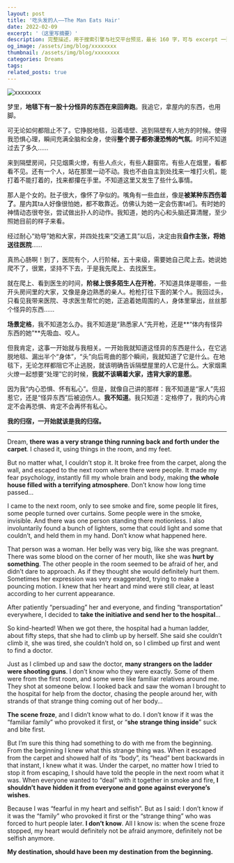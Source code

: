 ```yaml
---
layout: post
title: '吃头发的人——The Man Eats Hair'
date: 2022-02-09
excerpt: '（这里写摘要）'
description: 完整描述，用于搜索引擎与社交平台预览，最长 160 字，可与 excerpt 一致
og_image: /assets/img/blog/xxxxxxxx
thumbnail: /assets/img/blog/xxxxxxxx
categories: Dreams
tags: 
related_posts: true
---
```


<img src="/assets/img/blog/xxxxxxxx" alt="xxxxxxxx">

梦里，**地毯下有一股十分怪异的东西在来回奔跑**。我追它，拿屋内的东西，也用脚。

可无论如何都阻止不了。它挣脱地毯，沿着墙壁、逃到隔壁有人地方的时候。使得我恐惧心理，瞬间充满全脑和全身，使得**整个房子都弥漫恐怖的气氛**。时间不知道过去了多久……

来到隔壁房间，只见烟熏火燎，有些人点火，有些人翻窗帘。有些人在烟里，看都看不见。还有一个人，站在那里一动不动。我也不由自主到处找来一堆打火机，能打着不能打着的，找来都攥在手里。不知道这里又发生了些什么事情。

那人是个女的。肚子很大，像怀了孕似的。嘴角有一些血丝，像是**被某种东西伤着了**。屋内其ta人好像很怕她，都不敢靠近。仿佛认为她一定会伤害ta们。有时她的神情动态很夸张，尝试做出扑人的动作。我知道，她的内心和头脑还算清醒，至少照她目前的样子来看。

经过耐心“劝导”她和大家，并四处找来“交通工具”以后，决定由我**自作主张，将她送往医院**……

真热心肠啊！到了，医院有个，人行阶梯，五十来级，需要她自己爬上去。她说她爬不了，很累，坚持不下去，于是我先爬上、去找医生。

就在爬上、看到医生的时间，**阶梯上很多陌生人在开枪**，不知道具体是哪些，一些开头房间里的大家，又像是身边熟悉的亲人。枪枪打往下面的某个人。我回过头，只看见我带来医院、寻求医生帮忙的她，正追着她周围的人，身体里窜出，丝丝那个怪异的东西……

**场景定格**，我不知道怎么办。我不知道是“熟悉家人”先开枪，还是\*\*“体内有怪异东西的她”\*\*先吸血、咬人。

但我肯定，这事一开始就与我相关。一开始我就知道这怪异的东西是什么，在它逃脱地毯、漏出半个“身体”，“头”向后弯曲的那个瞬间，我就知道了它是什么。在地毯下，无论怎样都阻它不止逃脱，就该明确告诉隔壁屋里的人它是什么。大家烟熏火燎一起想要“处理”它的时候，**我就不该瞒着大家，违背大家的意愿**。

因为我“内心恐惧、怀有私心”。但是，就像自己讲的那样：我不知道是“家人”先招惹它，还是“怪异东西”后被迫伤人。**我不知道**。我只知道：定格停了，我的内心肯定不会再恐惧、肯定不会再怀有私心。

**我的归宿，一开始就该是我的归宿。**

---

Dream, **there was a very strange thing running back and forth under the carpet**. I chased it, using things in the room, and my feet.

But no matter what, I couldn’t stop it. It broke free from the carpet, along the wall, and escaped to the next room where there were people. It made my fear psychology, instantly fill my whole brain and body, making **the whole house filled with a terrifying atmosphere**. Don’t know how long time passed…

I came to the next room, only to see smoke and fire, some people lit fires, some people turned over curtains. Some people were in the smoke, invisible. And there was one person standing there motionless. I also involuntarily found a bunch of lighters, some that could light and some that couldn’t, and held them in my hand. Don’t know what happened here.

That person was a woman. Her belly was very big, like she was pregnant. There was some blood on the corner of her mouth, like she was **hurt by something**. The other people in the room seemed to be afraid of her, and didn’t dare to approach. As if they thought she would definitely hurt them. Sometimes her expression was very exaggerated, trying to make a pouncing motion. I knew that her heart and mind were still clear, at least according to her current appearance.

After patiently “persuading” her and everyone, and finding “transportation” everywhere, I decided to **take the initiative and send her to the hospital**…

So kind-hearted! When we got there, the hospital had a human ladder, about fifty steps, that she had to climb up by herself. She said she couldn’t climb it, she was tired, she couldn’t hold on, so I climbed up first and went to find a doctor.

Just as I climbed up and saw the doctor, **many strangers on the ladder were shooting guns**. I don’t know who they were exactly. Some of them were from the first room, and some were like familiar relatives around me. They shot at someone below. I looked back and saw the woman I brought to the hospital for help from the doctor, chasing the people around her, with strands of that strange thing coming out of her body…

**The scene froze**, and I didn’t know what to do. I don’t know if it was the “familiar family” who provoked it first, or “**she strange thing inside**” suck and bite first.

But I’m sure this thing had something to do with me from the beginning. From the beginning I knew what this strange thing was. When it escaped from the carpet and showed half of its “body”, its “head” bent backwards in that instant, I knew what it was. Under the carpet, no matter how I tried to stop it from escaping, I should have told the people in the next room what it was. When everyone wanted to “deal” with it together in smoke and fire, **I shouldn’t have hidden it from everyone and gone against everyone’s wishes**.

Because I was “fearful in my heart and selfish”. But as I said: I don’t know if it was the “family” who provoked it first or the “strange thing” who was forced to hurt people later. **I don’t know**. All I know is: when the scene froze stopped, my heart would definitely not be afraid anymore, definitely not be selfish anymore.

**My destination, should have been my destination from the beginning.**